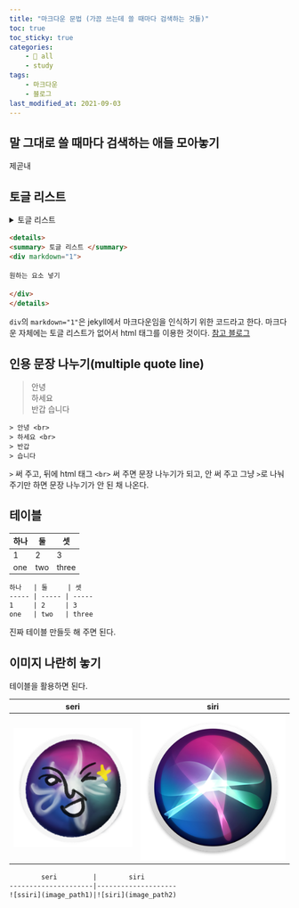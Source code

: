 ```yaml
---
title: "마크다운 문법 (가끔 쓰는데 쓸 때마다 검색하는 것들)"
toc: true
toc_sticky: true
categories:
    - 📂 all
    - study
tags:
    - 마크다운
    - 블로그
last_modified_at: 2021-09-03
---
```


## 말 그대로 쓸 때마다 검색하는 애들 모아놓기

제곧내

## 토글 리스트

<details>
<summary> 토글 리스트 </summary>
<div markdown="1">

💸 원하는 요소 넣기 💸

</div>
</details>

```html
<details>
<summary> 토글 리스트 </summary>
<div markdown="1">

원하는 요소 넣기

</div>
</details>
```

`div`의 `markdown="1"`은 jekyll에서 마크다운임을 인식하기 위한 코드라고 한다. 마크다운 자체에는 토글 리스트가 없어서 html 태그를 이용한 것이다. [참고 블로그](https://inasie.github.io/it일반/마크다운-expander-control/)

## 인용 문장 나누기(multiple quote line)

> 안녕 <br>
> 하세요 <br>
> 반갑
> 습니다

```
> 안녕 <br>
> 하세요 <br>
> 반갑
> 습니다
```

`>` 써 주고, 뒤에 html 태그 `<br>` 써 주면 문장 나누기가 되고, 안 써 주고 그냥 `>`로 나눠주기만 하면 문장 나누기가 안 된 채 나온다.

## 테이블

하나   | 둘     | 셋
----- | ----- | -----
1     | 2     | 3
one   | two   | three

```
하나   | 둘     | 셋
----- | ----- | -----
1     | 2     | 3
one   | two   | three
```

진짜 테이블 만들듯 해 주면 된다.

## 이미지 나란히 놓기

테이블을 활용하면 된다.

seri|siri    
----|----
![ssiri](/assets/favicon.ico/android-chrome-256x256.png)| ![siri](/assets/images/siri.png)

```
        seri         |        siri    
---------------------|--------------------
![ssiri](image_path1)|![siri](image_path2)
```